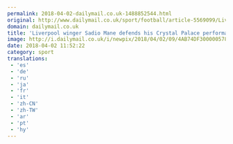 ```yaml
---
permalink: 2018-04-02-dailymail.co.uk-1488852544.html
original: http://www.dailymail.co.uk/sport/football/article-5569099/Liverpool-winger-Sadio-Mane-defends-Crystal-Palace-performance.html?ITO=1490&ns_mchannel=rss&ns_campaign=1490
domain: dailymail.co.uk
title: 'Liverpool winger Sadio Mane defends his Crystal Palace performance'
image: http://i.dailymail.co.uk/i/newpix/2018/04/02/09/4AB74DF300000578-0-image-a-31_1522658157847.jpg
date: 2018-04-02 11:52:22
category: sport
translations: 
 - 'es'
 - 'de'
 - 'ru'
 - 'ja'
 - 'fr'
 - 'it'
 - 'zh-CN'
 - 'zh-TW'
 - 'ar'
 - 'pt'
 - 'hy'
---
```


